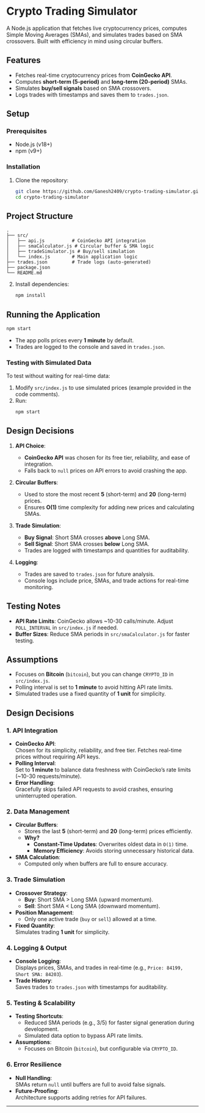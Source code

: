 # Crypto Trading Simulator

A Node.js application that fetches live cryptocurrency prices, computes Simple Moving Averages (SMAs), and simulates trades based on SMA crossovers. Built with efficiency in mind using circular buffers.

## Features
- Fetches real-time cryptocurrency prices from **CoinGecko API**.
- Computes **short-term (5-period)** and **long-term (20-period)** SMAs.
- Simulates **buy/sell signals** based on SMA crossovers.
- Logs trades with timestamps and saves them to `trades.json`.

## Setup

### Prerequisites
- Node.js (v18+)
- npm (v9+)

### Installation
1. Clone the repository:
   ```bash
   git clone https://github.com/Ganesh2409/crypto-trading-simulator.git
   cd crypto-trading-simulator
   ```

## Project Structure
```
.
├── src/
│   ├── api.js          # CoinGecko API integration
│   ├── smaCalculator.js # Circular buffer & SMA logic
│   ├── tradeSimulator.js # Buy/sell simulation
│   └── index.js        # Main application logic
├── trades.json         # Trade logs (auto-generated)
├── package.json
└── README.md
```

2. Install dependencies:
   ```bash
   npm install
   ```

## Running the Application
```bash
npm start
```
- The app polls prices every **1 minute** by default.
- Trades are logged to the console and saved in `trades.json`.

### Testing with Simulated Data
To test without waiting for real-time data:
1. Modify `src/index.js` to use simulated prices (example provided in the code comments).
2. Run:
   ```bash
   npm start
   ```

## Design Decisions
1. **API Choice**: 
   - **CoinGecko API** was chosen for its free tier, reliability, and ease of integration.
   - Falls back to `null` prices on API errors to avoid crashing the app.

2. **Circular Buffers**:
   - Used to store the most recent **5** (short-term) and **20** (long-term) prices.
   - Ensures **O(1)** time complexity for adding new prices and calculating SMAs.

3. **Trade Simulation**:
   - **Buy Signal**: Short SMA crosses **above** Long SMA.
   - **Sell Signal**: Short SMA crosses **below** Long SMA.
   - Trades are logged with timestamps and quantities for auditability.

4. **Logging**:
   - Trades are saved to `trades.json` for future analysis.
   - Console logs include price, SMAs, and trade actions for real-time monitoring.



## Testing Notes
- **API Rate Limits**: CoinGecko allows ~10-30 calls/minute. Adjust `POLL_INTERVAL` in `src/index.js` if needed.
- **Buffer Sizes**: Reduce SMA periods in `src/smaCalculator.js` for faster testing.

## Assumptions
- Focuses on **Bitcoin** (`bitcoin`), but you can change `CRYPTO_ID` in `src/index.js`.
- Polling interval is set to **1 minute** to avoid hitting API rate limits.
- Simulated trades use a fixed quantity of **1 unit** for simplicity.

## Design Decisions

### 1. **API Integration**
- **CoinGecko API**:  
  Chosen for its simplicity, reliability, and free tier. Fetches real-time prices without requiring API keys.  
- **Polling Interval**:  
  Set to **1 minute** to balance data freshness with CoinGecko’s rate limits (~10-30 requests/minute).  
- **Error Handling**:  
  Gracefully skips failed API requests to avoid crashes, ensuring uninterrupted operation.

### 2. **Data Management**
- **Circular Buffers**:  
  - Stores the last **5** (short-term) and **20** (long-term) prices efficiently.  
  - **Why?**  
    - **Constant-Time Updates**: Overwrites oldest data in `O(1)` time.  
    - **Memory Efficiency**: Avoids storing unnecessary historical data.  
- **SMA Calculation**:  
  - Computed only when buffers are full to ensure accuracy.  

### 3. **Trade Simulation**
- **Crossover Strategy**:  
  - **Buy**: Short SMA > Long SMA (upward momentum).  
  - **Sell**: Short SMA < Long SMA (downward momentum).  
- **Position Management**:  
  - Only one active trade (`buy` or `sell`) allowed at a time.  
- **Fixed Quantity**:  
  Simulates trading **1 unit** for simplicity.  

### 4. **Logging & Output**
- **Console Logging**:  
  Displays prices, SMAs, and trades in real-time (e.g., `Price: 84199, Short SMA: 84203`).  
- **Trade History**:  
  Saves trades to `trades.json` with timestamps for auditability.  

### 5. **Testing & Scalability**
- **Testing Shortcuts**:  
  - Reduced SMA periods (e.g., 3/5) for faster signal generation during development.  
  - Simulated data option to bypass API rate limits.  
- **Assumptions**:  
  - Focuses on Bitcoin (`bitcoin`), but configurable via `CRYPTO_ID`.  

### 6. **Error Resilience**
- **Null Handling**:  
  SMAs return `null` until buffers are full to avoid false signals.  
- **Future-Proofing**:  
  Architecture supports adding retries for API failures.  

---

